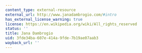 ```yaml
---
content_type: external-resource
external_url: http://www.janadambrogio.com/#intro
has_external_license_warning: true
license: https://en.wikipedia.org/wiki/All_rights_reserved
status: ''
title: Jana Dambrogio
uid: 3fde34ba-607e-414a-9fde-7b19ae07aab3
wayback_url: ''
---
```

